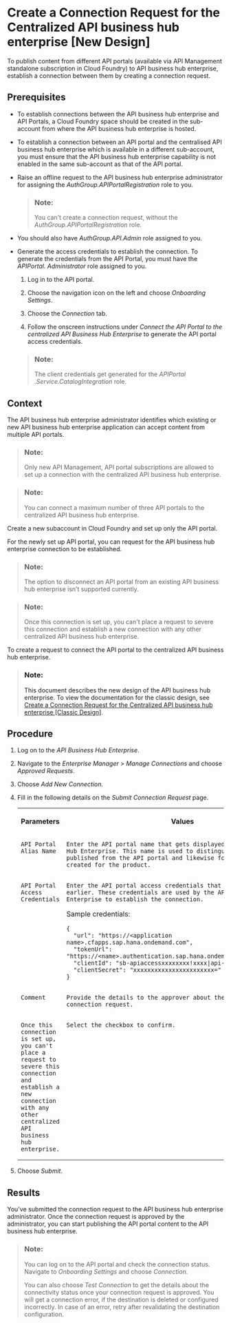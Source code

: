 <!-- loioc7bda8c2466143ea9675ef93e23b5147 -->

# Create a Connection Request for the Centralized API business hub enterprise \[New Design\]

To publish content from different API portals \(available via API Management standalone subscription in Cloud Foundry\) to API business hub enterprise, establish a connection between them by creating a connection request.



<a name="loioc7bda8c2466143ea9675ef93e23b5147__prereq_wnz_n4r_f4b"/>

## Prerequisites

-   To establish connections between the API business hub enterprise and API Portals, a Cloud Foundry space should be created in the sub-account from where the API business hub enterprise is hosted.

-   To establish a connection between an API portal and the centralised API business hub enterprise which is available in a different sub-account, you must ensure that the API business hub enterprise capability is not enabled in the same sub-account as that of the API portal.

-   Raise an offline request to the API business hub enterprise administrator for assigning the *AuthGroup.APIPortalRegistration* role to you.

    > ### Note:  
    > You can't create a connection request, without the *AuthGroup.APIPortalRegistration* role.

-   You should also have *AuthGroup.API.Admin* role assigned to you.

-   Generate the access credentials to establish the connection. To generate the credentials from the API Portal, you must have the *APIPortal. Administrator* role assigned to you.

    1.  Log in to the API portal.

    2.  Choose the navigation icon on the left and choose *Onboarding Settings*.

    3.  Choose the *Connection* tab.

    4.  Follow the onscreen instructions under *Connect the API Portal to the centralized API Business Hub Enterprise* to generate the API portal access credentials.


    > ### Note:  
    > The client credentials get generated for the *APIPortal .Service.CatalogIntegration* role.




<a name="loioc7bda8c2466143ea9675ef93e23b5147__context_qgy_2ph_k5b"/>

## Context

The API business hub enterprise administrator identifies which existing or new API business hub enterprise application can accept content from multiple API portals.

> ### Note:  
> Only new API Management, API portal subscriptions are allowed to set up a connection with the centralized API business hub enterprise.

> ### Note:  
> You can connect a maximum number of three API portals to the centralized API business hub enterprise.

Create a new subaccount in Cloud Foundry and set up only the API portal.

For the newly set up API portal, you can request for the API business hub enterprise connection to be established.

> ### Note:  
> The option to disconnect an API portal from an existing API business hub enterprise isn’t supported currently.

> ### Note:  
> Once this connection is set up, you can't place a request to severe this connection and establish a new connection with any other centralized API business hub enterprise.

To create a request to connect the API portal to the centralized API business hub enterprise.

> ### Note:  
> This document describes the new design of the API business hub enterprise. To view the documentation for the classic design, see [Create a Connection Request for the Centralized API business hub enterprise \[Classic Design\]](create-a-connection-request-for-the-centralized-api-business-hub-enterprise-cla-02f7877.md).



<a name="loioc7bda8c2466143ea9675ef93e23b5147__steps_rgy_2ph_k5b"/>

## Procedure

1.  Log on to the *API Business Hub Enterprise*.

2.  Navigate to the *Enterprise Manager* \> *Manage Connections* and choose *Approved Requests*.

3.  Choose *Add New Connection*.

4.  Fill in the following details on the *Submit Connection Request* page.


    <table>
    <tr>
    <th valign="top">

    Parameters


    
    </th>
    <th valign="top">

    Values


    
    </th>
    </tr>
    <tr>
    <td valign="top">
    
        API Portal Alias Name


    
    </td>
    <td valign="top">
    
        Enter the API portal name that gets displayed on the API Business Hub Enterprise. This name is used to distinguish products that are published from the API portal and likewise for applications created for the product.


    
    </td>
    </tr>
    <tr>
    <td valign="top">
    
        API Portal Access Credentials


    
    </td>
    <td valign="top">
    
        Enter the API portal access credentials that you generated earlier. These credentials are used by the API Business Hub Enterprise to establish the connection.

    Sample credentials:

    ```
    {
      "url": "https://<application name>.cfapps.sap.hana.ondemand.com",
      "tokenUrl": "https://<name>.authentication.sap.hana.ondemand.com/oauth/token",
      "clientId": "sb-apiaccessxxxxxxxx!xxxx|api-portal-xsuaa!bxxxx",
      "clientSecret": "xxxxxxxxxxxxxxxxxxxxxxx="
    }
    ```


    
    </td>
    </tr>
    <tr>
    <td valign="top">
    
        Comment


    
    </td>
    <td valign="top">
    
        Provide the details to the approver about the need for the connection request.


    
    </td>
    </tr>
    <tr>
    <td valign="top">
    
        Once this connection is set up, you can't place a request to severe this connection and establish a new connection with any other centralized API business hub enterprise.


    
    </td>
    <td valign="top">
    
        Select the checkbox to confirm.


    
    </td>
    </tr>
    </table>
    
5.  Choose *Submit*.




<a name="loioc7bda8c2466143ea9675ef93e23b5147__result_s4c_yrs_f4b"/>

## Results

You've submitted the connection request to the API business hub enterprise administrator. Once the connection request is approved by the administrator, you can start publishing the API portal content to the API business hub enterprise.

> ### Note:  
> You can log on to the API portal and check the connection status. Navigate to *Onboarding Settings* and choose *Connection*.
> 
> You can also choose *Test Connection* to get the details about the connectivity status once your connection request is approved. You will get a connection error, if the destination is deleted or configured incorrectly. In case of an error, retry after revalidating the destination configuration.

